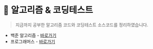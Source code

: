 # 📘 알고리즘 & 코딩테스트

> 지금까지 공부한 알고리즘 코드와 코딩테스트 소스코드를 정리하였습니다.

- 백준 알고리즘 - [바로가기](./baekjoon/README.md)
- 프로그래머스 - [바로가기](./programmers/README.md)